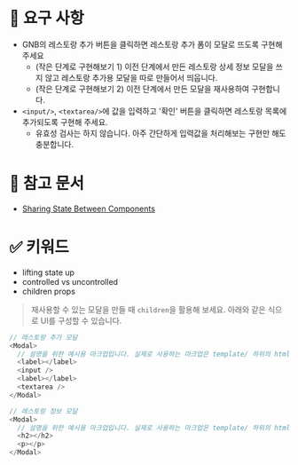 
# 🎯 요구 사항
- GNB의 레스토랑 추가 버튼을 클릭하면 레스토랑 추가 폼이 모달로 뜨도록 구현해 주세요
  - (작은 단계로 구현해보기 1) 이전 단계에서 만든 레스토랑 상세 정보 모달을 쓰지 않고 레스토랑 추가용 모달을 따로 만들어서 띄웁니다.
  - (작은 단계로 구현해보기 2) 이전 단계에서 만든 모달을 재사용하여 구현합니다. 
- `<input/>`, `<textarea/>`에 값을 입력하고 '확인' 버튼을 클릭하면 레스토랑 목록에 추가되도록 구현해 주세요. 
  - 유효성 검사는 하지 않습니다. 아주 간단하게 입력값을 처리해보는 구현만 해도 충분합니다.

# 🔗 참고 문서
- [Sharing State Between Components](https://react.dev/learn/sharing-state-between-components)

# ✅ 키워드
- lifting state up
- controlled vs uncontrolled
- children props

> 재사용할 수 있는 모달을 만들 때 `children`을 활용해 보세요. 아래와 같은 식으로 UI를 구성할 수 있습니다.      

```javascript
// 레스토랑 추가 모달 
<Modal>
  // 설명을 위한 예시용 마크업입니다. 실제로 사용하는 마크업은 template/ 하위의 html을 참고하거나 직접 원하는대로 구현하여 사용해 주세요.
  <label></label>
  <input />
  <label></label>
  <textarea />
</Modal>

// 레스토랑 정보 모달 
<Modal>
  // 설명을 위한 예시용 마크업입니다. 실제로 사용하는 마크업은 template/ 하위의 html을 참고하거나 직접 원하는대로 구현하여 사용해 주세요.
  <h2></h2>
  <p></p>
</Modal>
```
